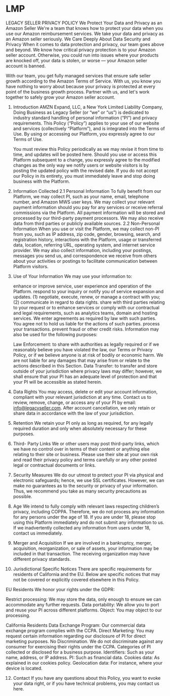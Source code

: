 # LMP
LEGACY SELLER PRIVACY POLICY
We Protect Your Data and Privacy as an  Amazon Seller
We're a team that knows how to protect your data when you use our Amazon reimbursement services. We take your data and privacy as an Amazon seller seriously.
We Care Deeply About Data Security and Privacy
When it comes to data protection and privacy, our team goes above and beyond. We know how critical privacy protection is to your Amazon seller account. Otherwise, you could run into issues where your products are knocked off, your data is stolen, or worse –– your Amazon seller account is banned.

With our team, you get fully managed services that ensure safe seller growth according to the Amazon Terms of Service. With us, you know you have nothing to worry about because your privacy is protected at every point of the business growth process. Partner with us, and let's work together to safely grow your Amazon seller account.

1. Introduction
   AMZN Expand, LLC, a New York Limited Liability Company, Doing Business as Legacy Seller (or “we” or “us”) is dedicated to industry standard handling of personal information (“PI”) and privacy requirements. This Policy (“Policy”) applies to your use of our website and services (collectively “Platform”), and is integrated into the Terms of Use. By using or accessing our Platform, you expressly agree to our Terms of Use.

   You must review this Policy periodically as we may revise it from time to time, and updates will be posted here. Should you use or access this Platform subsequent to a change, you expressly agree to the modified changes as the only way we notify users or website visitors is by posting the updated policy with the revised date. If you do not accept our Policy in its entirety, you must immediately leave and stop doing business with the Platform.

2. Information Collected
   2.1 Personal Information
      To fully benefit from our Platform, we may collect PI, such as your name, email, telephone number, and Amazon MWS user keys. We may collect your relevant payment information should you pay for any services or receive referral commissions via the Platform. All payment information will be stored and processed by our third-party payment processors. We may also receive data from third parties or publicly available sources.
   2.2 Non-Personal Information
   When you use or visit the Platform, we may collect non-PI from you, such as IP address, zip code, gender, browsing, search, and registration history, interactions with the Platform, usage or transferred data, location, referring URL, operating system, and internet service provider. We may also collect information, including your postings, messages you send us, and correspondence we receive from others about your activities or postings to facilitate communication between Platform visitors.

3. Use of Your Information
   We may use your information to:

   enhance or improve service, user experience and operation of the Platform.
   respond to your inquiry or notify you of service expansion and updates.
   (1) negotiate, execute, renew, or manage a contract with you; (2) communicate in regard to data rights.
   share with third parties relating to your request or to enhance services or comply with our contractual and legal requirements, such as analytics teams, domain and hosting services.
   We enter agreements as required by law with such parties.
   You agree not to hold us liable for the actions of such parties.
   process your transactions.
   prevent fraud or other credit risks.
   Information may also be used for the following purposes:

   Law Enforcement: to share with authorities as legally required or if we reasonably believe you have violated the law, our Terms or Privacy Policy, or if we believe anyone is at risk of bodily or economic harm. We are not liable for any damages that may arise from or relate to the actions described in this Section. 
   Data Transfer: to transfer and store outside of your jurisdiction where privacy laws may differ; however, we shall ensure that your PI has an adequate level of protection and that your PI will be accessible as stated herein.
   
4. Data Rights
   You may access, delete or edit your account information, compliant with your relevant jurisdiction at any time. Contact us to review, remove, change, or access any of your PI by email: info@legacyseller.com. After account cancellation, we only retain or share data in accordance with the law of your jurisdiction.

5. Retention
   We retain your PI only as long as required, for any legally required duration and only when absolutely necessary for these purposes.

7. Third- Party Links
   We or other users may post third-party links, which we have no control over in terms of their content or anything else relating to their site or business. Please use their site at your own risk and read their privacy policy and terms carefully or any other posted legal or contractual documents or links.

8. Security Measures
   We do our utmost to protect your PI via physical and electronic safeguards; hence, we use SSL certificates. However, we can make no guarantees as to the security or privacy of your information. Thus, we recommend you take as many security precautions as possible.

9. Age
   We intend to fully comply with relevant laws respecting children’s privacy, including COPPA. Therefore, we do not process any information for any persons under the age of 18. If you are under 18, please stop using this Platform immediately and do not submit any information to us. If we inadvertently collected any information from users under 18, contact us immediately.

10. Merger and Acquisition
   If we are involved in a bankruptcy, merger, acquisition, reorganization, or sale of assets, your information may be included in that transaction. The receiving organization may have different privacy standards.

11. Jurisdictional Specific Notices
   There are specific requirements for residents of California and the EU. Below are specific notices that may not be covered or explicitly covered elsewhere in this Policy.

   EU Residents
   We honor your rights under the GDPR:

   Restrict processing: We may store the data, only enough to ensure we can accommodate any further requests. 
   Data portability: We allow you to port and reuse your PI across different platforms. 
   Object: You may object to our processing.


   California Residents
   Data Exchange Program: Our commercial data exchange program complies with the CCPA. 
   Direct Marketing: You may request certain information regarding our disclosure of PI for direct marketing purposes.
   No Discrimination. We do not discriminate against any consumer for exercising their rights under the CCPA.
   Categories of PI collected or disclosed for a business purpose.
   Identifiers: Such as your name, address, or IP address.
   PI: Such as financial data.
   Cookies data: As explained in our cookies policy. 
   Geolocation data: For instance, where your device is located.

12. Contact
   If you have any questions about this Policy, you want to evoke your data right, or if you have technical problems, you may contact us here.
